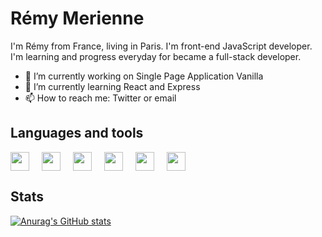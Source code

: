 <!--
# Hi there 👋
- 👯 I’m looking to collaborate on ...
- 🤔 I’m looking for help with ...
- 💬 Ask me about ...
- 😄 Pronouns: ...
- ⚡ Fun fact: ...
-->

# Rémy Merienne

I'm Rémy from France, living in Paris. I'm front-end JavaScript developer. I'm learning and progress everyday for became a full-stack developer.

- 🔭 I’m currently working on Single Page Application Vanilla
- 🌱 I’m currently learning React and Express
- 📫 How to reach me: Twitter or email

## Languages and tools

<img width="30px" style="padding-right:20px;" src="https://cdn.jsdelivr.net/gh/devicons/devicon/icons/html5/html5-original.svg"/><img width="30px" style="margin-right:20px;" src="https://cdn.jsdelivr.net/gh/devicons/devicon/icons/css3/css3-original.svg" /><img width="30px" style="margin-right:20px;" src="https://cdn.jsdelivr.net/gh/devicons/devicon/icons/javascript/javascript-original.svg" /><img width="30px" style="margin-right:20px;" src="https://cdn.jsdelivr.net/gh/devicons/devicon/icons/sass/sass-original.svg" /><img width="30px" style="margin-right:20px;" src="https://cdn.jsdelivr.net/gh/devicons/devicon/icons/git/git-original.svg" /><img width="30px" style="margin-right:20px;" src="https://cdn.jsdelivr.net/gh/devicons/devicon/icons/nodejs/nodejs-original.svg" />

## Stats

[![Anurag's GitHub stats](https://github-readme-stats.vercel.app/api?username=remymerienne&hide=contribs,prs,stars&show_icons=true&theme=tokyonight)](https://github.com/anuraghazra/github-readme-stats)
